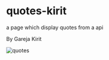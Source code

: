 # quotes-kirit
a page which display quotes from a api

By Gareja Kirit


![quotes](https://user-images.githubusercontent.com/67401274/124153703-8f811000-da49-11eb-9568-9f849c06e409.png)
